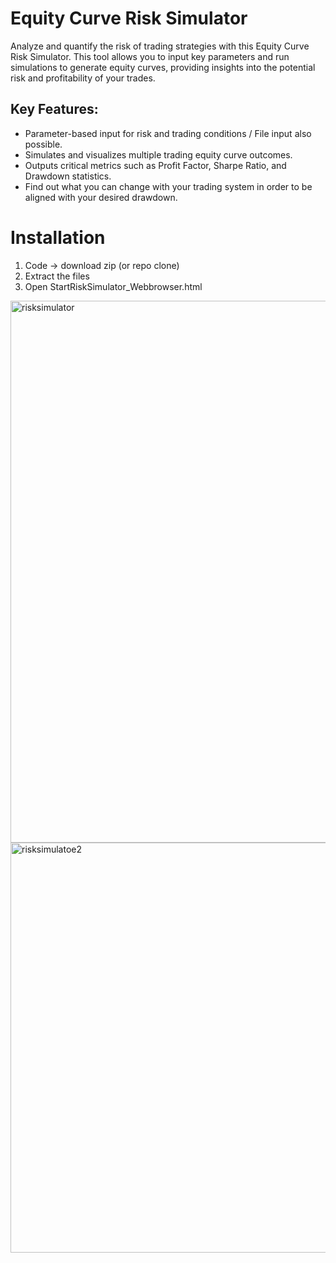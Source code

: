 # Equity Curve Risk Simulator
Analyze and quantify the risk of trading strategies with this Equity Curve Risk Simulator. This tool allows you to input key parameters and run simulations to generate equity curves, providing insights into the potential risk and profitability of your trades.

## Key Features:
- Parameter-based input for risk and trading conditions / File input also possible.
- Simulates and visualizes multiple trading equity curve outcomes.
- Outputs critical metrics such as Profit Factor, Sharpe Ratio, and Drawdown statistics.
- Find out what you can change with your trading system in order to be aligned with your desired drawdown.

# Installation
1. Code -> download zip (or repo clone)
2. Extract the files
3. Open StartRiskSimulator_Webbrowser.html

<img width="867" alt="risksimulator" src="https://github.com/niclashummel/Risk-Simulator/assets/141660729/ab558197-afac-4c2f-a4be-dc3605167cde">
<img width="656" alt="risksimulatoe2" src="https://github.com/niclashummel/Risk-Simulator/assets/141660729/a39d4ef3-565c-419b-bf49-a84fa555154e">
